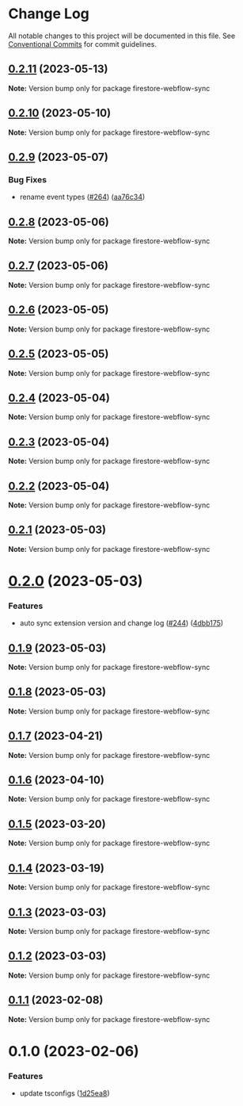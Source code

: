 # Change Log

All notable changes to this project will be documented in this file.
See [Conventional Commits](https://conventionalcommits.org) for commit guidelines.

## [0.2.11](https://github.com/simplycubed/extensions/compare/firestore-webflow-sync@0.2.10...firestore-webflow-sync@0.2.11) (2023-05-13)

**Note:** Version bump only for package firestore-webflow-sync

## [0.2.10](https://github.com/simplycubed/extensions/compare/firestore-webflow-sync@0.2.9...firestore-webflow-sync@0.2.10) (2023-05-10)

**Note:** Version bump only for package firestore-webflow-sync

## [0.2.9](https://github.com/simplycubed/extensions/compare/firestore-webflow-sync@0.2.8...firestore-webflow-sync@0.2.9) (2023-05-07)

### Bug Fixes

- rename event types ([#264](https://github.com/simplycubed/extensions/issues/264)) ([aa76c34](https://github.com/simplycubed/extensions/commit/aa76c3457fb5e6700a7050fa26eb09e1f78d7add))

## [0.2.8](https://github.com/simplycubed/extensions/compare/firestore-webflow-sync@0.2.7...firestore-webflow-sync@0.2.8) (2023-05-06)

**Note:** Version bump only for package firestore-webflow-sync

## [0.2.7](https://github.com/simplycubed/extensions/compare/firestore-webflow-sync@0.2.6...firestore-webflow-sync@0.2.7) (2023-05-06)

**Note:** Version bump only for package firestore-webflow-sync

## [0.2.6](https://github.com/simplycubed/extensions/compare/firestore-webflow-sync@0.2.5...firestore-webflow-sync@0.2.6) (2023-05-05)

**Note:** Version bump only for package firestore-webflow-sync

## [0.2.5](https://github.com/simplycubed/extensions/compare/firestore-webflow-sync@0.2.4...firestore-webflow-sync@0.2.5) (2023-05-05)

**Note:** Version bump only for package firestore-webflow-sync

## [0.2.4](https://github.com/simplycubed/extensions/compare/firestore-webflow-sync@0.2.3...firestore-webflow-sync@0.2.4) (2023-05-04)

**Note:** Version bump only for package firestore-webflow-sync

## [0.2.3](https://github.com/simplycubed/extensions/compare/firestore-webflow-sync@0.2.2...firestore-webflow-sync@0.2.3) (2023-05-04)

**Note:** Version bump only for package firestore-webflow-sync

## [0.2.2](https://github.com/simplycubed/extensions/compare/firestore-webflow-sync@0.2.1...firestore-webflow-sync@0.2.2) (2023-05-04)

**Note:** Version bump only for package firestore-webflow-sync

## [0.2.1](https://github.com/simplycubed/extensions/compare/firestore-webflow-sync@0.2.0...firestore-webflow-sync@0.2.1) (2023-05-03)

**Note:** Version bump only for package firestore-webflow-sync

# [0.2.0](https://github.com/simplycubed/extensions/compare/firestore-webflow-sync@0.1.9...firestore-webflow-sync@0.2.0) (2023-05-03)

### Features

- auto sync extension version and change log ([#244](https://github.com/simplycubed/extensions/issues/244)) ([4dbb175](https://github.com/simplycubed/extensions/commit/4dbb17526fae5189a89164186fcf9866f555c7ea))

## [0.1.9](https://github.com/simplycubed/extensions/compare/firestore-webflow-sync@0.1.8...firestore-webflow-sync@0.1.9) (2023-05-03)

**Note:** Version bump only for package firestore-webflow-sync

## [0.1.8](https://github.com/simplycubed/extensions/compare/firestore-webflow-sync@0.1.7...firestore-webflow-sync@0.1.8) (2023-05-03)

**Note:** Version bump only for package firestore-webflow-sync

## [0.1.7](https://github.com/simplycubed/extensions/compare/firestore-webflow-sync@0.1.6...firestore-webflow-sync@0.1.7) (2023-04-21)

**Note:** Version bump only for package firestore-webflow-sync

## [0.1.6](https://github.com/simplycubed/extensions/compare/firestore-webflow-sync@0.1.5...firestore-webflow-sync@0.1.6) (2023-04-10)

**Note:** Version bump only for package firestore-webflow-sync

## [0.1.5](https://github.com/simplycubed/extensions/compare/firestore-webflow-sync@0.1.4...firestore-webflow-sync@0.1.5) (2023-03-20)

**Note:** Version bump only for package firestore-webflow-sync

## [0.1.4](https://github.com/simplycubed/extensions/compare/firestore-webflow-sync@0.1.3...firestore-webflow-sync@0.1.4) (2023-03-19)

**Note:** Version bump only for package firestore-webflow-sync

## [0.1.3](https://github.com/simplycubed/extensions/compare/firestore-webflow-sync@0.1.2...firestore-webflow-sync@0.1.3) (2023-03-03)

**Note:** Version bump only for package firestore-webflow-sync

## [0.1.2](https://github.com/simplycubed/extensions/compare/firestore-webflow-sync@0.1.1...firestore-webflow-sync@0.1.2) (2023-03-03)

**Note:** Version bump only for package firestore-webflow-sync

## [0.1.1](https://github.com/simplycubed/extensions/compare/firestore-webflow-sync@0.1.0...firestore-webflow-sync@0.1.1) (2023-02-08)

**Note:** Version bump only for package firestore-webflow-sync

# 0.1.0 (2023-02-06)

### Features

- update tsconfigs ([1d25ea8](https://github.com/simplycubed/extensions/commit/1d25ea8eebc38bcb2fe02fd21d7913d344de67c4))
